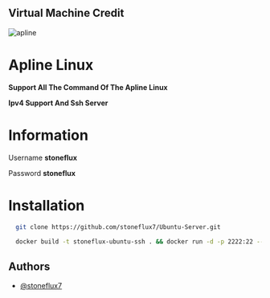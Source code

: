 ## Virtual Machine Credit
![apline]([https://camo.githubusercontent.com/ab945c282029462b8f24ba4a97ee20f2b70e13a2d3720ab2babc73bbc492049f/68747470733a2f2f696d672e736869656c64732e696f2f62616467652f446f636b65722d3243413545303f7374796c653d666f722d7468652d6261646765266c6f676f3d646f636b6572266c6f676f436f6c6f723d7768697465](https://encrypted-tbn0.gstatic.com/images?q=tbn:ANd9GcQVUq96WIVBiFWoVq8Ib2umqsEYEmnm3-c_iA&s))

# Apline Linux

**Support All The Command Of The Apline Linux**

**Ipv4 Support And Ssh Server**

# Information

Username  **stoneflux**

Password **stoneflux**

# Installation

```bash
  git clone https://github.com/stoneflux7/Ubuntu-Server.git
```

```bash
  docker build -t stoneflux-ubuntu-ssh . && docker run -d -p 2222:22 --name stoneflux stoneflux-ubuntu-ssh && ssh stoneflux@localhost -p 2222
```
## Authors

- [@stoneflux7](https://www.github.com/stoneflux7)
